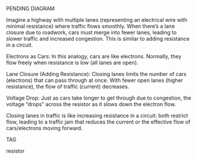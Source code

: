 PENDING DIAGRAM

Imagine a highway with multiple lanes (representing an electrical wire with minimal resistance) where traffic flows smoothly. When there’s a lane closure due to roadwork, cars must merge into fewer lanes, leading to slower traffic and increased congestion. This is similar to adding resistance in a circuit.

Electrons as Cars: In this analogy, cars are like electrons. Normally, they flow freely when resistance is low (all lanes are open).

Lane Closure (Adding Resistance): Closing lanes limits the number of cars (electrons) that can pass through at once. With fewer open lanes (higher resistance), the flow of traffic (current) decreases.

Voltage Drop: Just as cars take longer to get through due to congestion, the voltage “drops” across the resistor as it slows down the electron flow.

Closing lanes in traffic is like increasing resistance in a circuit: both restrict flow, leading to a traffic jam that reduces the current or the effective flow of cars/electrons moving forward.

TAG

resistor

